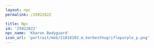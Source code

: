 ```yaml
---
layout: npc
permalink: /25022822

title: Npc
id: '25022822'
npc_name: 'Kharon Bodyguard'
icon_url: 'portrait/mob/21010102_m_kerbesthugriflepurple_p.png'
---
```

